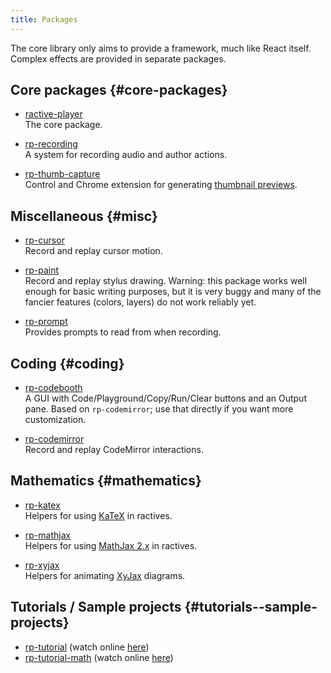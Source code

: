 ```yaml
---
title: Packages
---
```


The core library only aims to provide a framework, much like React itself. Complex effects are provided in separate packages.

## Core packages {#core-packages}
- [ractive-player](https://www.npmjs.com/package/ractive-player)<br/>The core package.

- [rp-recording](https://www.npmjs.com/package/rp-recording)<br/>A system for recording audio and author actions.

- [rp-thumb-capture](https://github.com/ysulyma/rp-thumb-capture)<br/>Control and Chrome extension for generating [thumbnail previews](/docs/guide/mastering#thumbnails).

## Miscellaneous {#misc}

- [rp-cursor](https://www.npmjs.com/package/rp-cursor)<br/>Record and replay cursor motion.

- [rp-paint](https://www.npmjs.com/package/rp-paint)<br/>Record and replay stylus drawing. Warning: this package works well enough for basic writing purposes, but it is very buggy and many of the fancier features (colors, layers) do not work reliably yet.

- [rp-prompt](https://www.npmjs.com/package/rp-prompt)<br/>Provides prompts to read from when recording.

## Coding {#coding}

- [rp-codebooth](https://www.npmjs.com/package/rp-codebooth)<br/>A GUI with Code/Playground/Copy/Run/Clear buttons and an Output pane. Based on `rp-codemirror`; use that directly if you want more customization.

- [rp-codemirror](https://www.npmjs.com/package/rp-codemirror)<br/>Record and replay CodeMirror interactions.

## Mathematics {#mathematics}

- [rp-katex](https://www.npmjs.com/package/rp-katex)<br/>Helpers for using [KaTeX](https://katex.org) in ractives.

- [rp-mathjax](https://www.npmjs.com/package/rp-mathjax)<br/>Helpers for using [MathJax 2.x](https://www.mathjax.org) in ractives.

- [rp-xyjax](https://www.npmjs.com/package/rp-xyjax)<br/>Helpers for animating [XyJax](https://sonoisa.github.io/xyjax/xyjax.html) diagrams.

## Tutorials / Sample projects {#tutorials--sample-projects}

- [rp-tutorial](https://github.com/ysulyma/rp-tutorial) (watch online [here](/))
- [rp-tutorial-math](https://github.com/ysulyma/rp-tutorial-math) (watch online [here](/math/))
